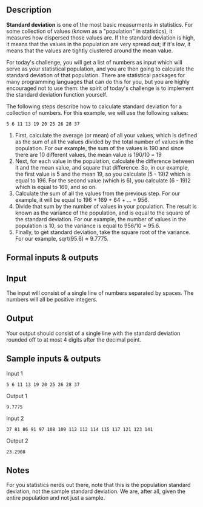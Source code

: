 ## Description

**Standard deviation** is one of the most basic measurments in statistics. For some collection of values (known as a "population" in statistics), it measures how dispersed those values are. If the standard deviation is high, it means that the values in the population are very spread out; if it's low, it means that the values are tightly clustered around the mean value.

For today's challenge, you will get a list of numbers as input which will serve as your statistical population, and you are then going to calculate the standard deviation of that population. There are statistical packages for many programming languages that can do this for you, but you are highly encouraged not to use them: the spirit of today's challenge is to implement the standard deviation function yourself.

The following steps describe how to calculate standard deviation for a collection of numbers. For this example, we will use the following values:


```
5 6 11 13 19 20 25 26 28 37
```

1. First, calculate the average (or mean) of all your values, which is defined as the sum of all the values divided by the total number of values in the population. For our example, the sum of the values is 190 and since there are 10 different values, the mean value is 190/10 = 19
2. Next, for each value in the population, calculate the difference between it and the mean value, and square that difference. So, in our example, the first value is 5 and the mean 19, so you calculate (5 - 19)2 which is equal to 196. For the second value (which is 6), you calculate (6 - 19)2 which is equal to 169, and so on.
3. Calculate the sum of all the values from the previous step. For our example, it will be equal to 196 + 169 + 64 + ... = 956.
4. Divide that sum by the number of values in your population. The result is known as the variance of the population, and is equal to the square of the standard deviation. For our example, the number of values in the population is 10, so the variance is equal to 956/10 = 95.6.
5. Finally, to get standard deviation, take the square root of the variance. For our example, sqrt(95.6) ≈ 9.7775.
 
## Formal inputs & outputs
## Input
The input will consist of a single line of numbers separated by spaces. The numbers will all be positive integers.
## Output
Your output should consist of a single line with the standard deviation rounded off to at most 4 digits after the decimal point.

## Sample inputs & outputs
Input 1
```
5 6 11 13 19 20 25 26 28 37
```
Output 1
```
9.7775
```
Input 2
```
37 81 86 91 97 108 109 112 112 114 115 117 121 123 141
```
Output 2
```
23.2908
```

## Notes
For you statistics nerds out there, note that this is the population standard deviation, not the sample standard deviation. We are, after all, given the entire population and not just a sample.
